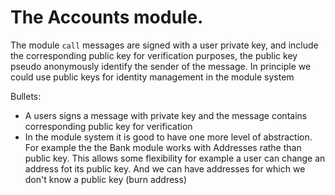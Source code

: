 # The Accounts module.


The module `call` messages are signed with a user private key, and include the corresponding public key for verification purposes, the public key pseudo anonymously identify the sender of the message. In principle we could use public keys for identity management in the module system




Bullets:
- A users signs a message with private key and the message contains corresponding public key for verification
- In the module system it is good to have one more level of abstraction. For example the the Bank module works with Addresses rathe than public key. This allows some flexibility for example a user can change an address fot its public key. And we can have addresses for which we don't know a public key (burn address)
